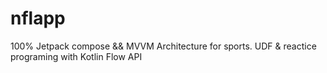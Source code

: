 # nflapp
100% Jetpack compose && MVVM Architecture for sports.
UDF & reactice programing with Kotlin Flow API
